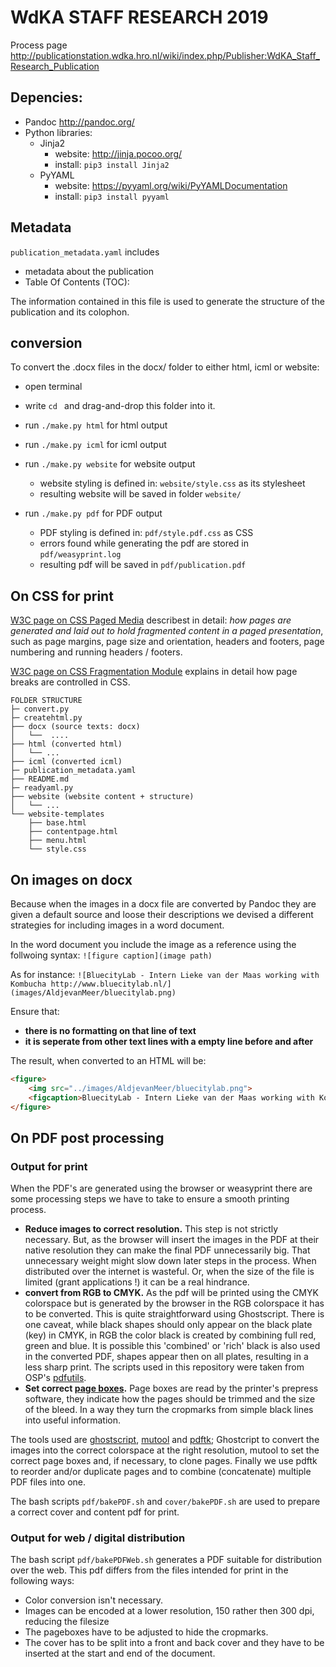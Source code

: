 # WdKA STAFF RESEARCH 2019

Process page <http://publicationstation.wdka.hro.nl/wiki/index.php/Publisher:WdKA_Staff_Research_Publication>

## Depencies:
* Pandoc <http://pandoc.org/>
* Python libraries:
    - Jinja2
        + website: http://jinja.pocoo.org/
        + install: `pip3 install Jinja2`
    - PyYAML
        + website: <https://pyyaml.org/wiki/PyYAMLDocumentation>    
        + install: `pip3 install pyyaml`
         
## Metadata
`publication_metadata.yaml` includes 
* metadata about the publication
*  Table Of Contents (TOC): 

The information contained in this file is used to generate the structure of the publication and its colophon.

## conversion
To convert the .docx files in the docx/ folder to either html, icml or website:

* open terminal
* write `cd ` and drag-and-drop this folder into it.

* run `./make.py html` for html output
* run `./make.py icml` for icml output
* run `./make.py website` for website output
    - website styling is defined in: `website/style.css` as its stylesheet
    - resulting website will be saved in folder `website/` 
* run `./make.py pdf` for PDF output
    - PDF styling is defined in: `pdf/style.pdf.css` as CSS
    - errors found while generating the pdf are stored in `pdf/weasyprint.log`
    - resulting pdf will be saved in `pdf/publication.pdf`


## On CSS for print
[W3C page on CSS Paged Media](https://www.w3.org/TR/css-page-3/) describest in detail: *how pages are generated and laid out to hold fragmented content in a paged presentation*, such as page margins, page size and orientation, headers and footers, page numbering and running headers / footers.

[W3C page on CSS Fragmentation Module](https://www.w3.org/TR/css-break-3/#breaking-controls) explains in detail how page breaks are controlled in CSS.

```
FOLDER STRUCTURE
├─ convert.py
├─ createhtml.py
├── docx (source texts: docx)
│   └──  ....
├── html (converted html)
│   └── ...
├── icml (converted icml)
├─ publication_metadata.yaml
├── README.md
├─ readyaml.py
├── website (website content + structure)
│   └── ...
└── website-templates
    ├── base.html
    ├── contentpage.html
    ├── menu.html
    └── style.css
```

## On images on docx
Because when the images in a docx file are converted by Pandoc they are given a default source and loose their descriptions we devised a different strategies for including images in a word document.

In the word document you include the image as a reference using the follwoing syntax:
`![figure caption](image path)`

As for instance:
`![BluecityLab - Intern Lieke van der Maas working with Kombucha http://www.bluecitylab.nl/](images/AldjevanMeer/bluecitylab.png)`

Ensure that:
* **there is no formatting on that line of text**
* **it is seperate from other text lines with a empty line before and after**

The result, when converted to an HTML will be:
```html
<figure>
    <img src="../images/AldjevanMeer/bluecitylab.png">                  
    <figcaption>BluecityLab - Intern Lieke van der Maas working with Kombucha<a href="http://www.bluecitylab.nl/"><span class="underline">http://www.bluecitylab.nl</span></a>/</figcaption>
</figure>
```

## On PDF post processing

### Output for print

When the PDF's are generated using the browser or weasyprint there are some processing steps we have to take to ensure a smooth printing process.

- **Reduce images to correct resolution.** This step is not strictly necessary. But, as the browser will insert the images in the PDF at their native resolution they can make the final PDF unnecessarily big. That unnecessary weight might slow down later steps in the process. When distributed over the internet is wasteful. Or, when the size of the file is limited (grant applications !) it can be a real hindrance.
- **convert from RGB to CMYK.** As the pdf will be printed using the CMYK colorspace but is generated by the browser in the RGB colorspace it has to be converted. This is quite straightforward using Ghostscript. There is one caveat, while black shapes should only appear on the black plate (key) in CMYK, in RGB the color black is created by combining full red, green and blue. It is possible this 'combined' or 'rich' black is also used in the converted PDF, shapes appear then on all plates, resulting in a less sharp print. The scripts used in this repository were taken from OSP's [pdfutils](https://gitlab.constantvzw.org/osp/tools.pdfutils).
- **Set correct [page boxes](https://www.prepressure.com/pdf/basics/page-boxes).** Page boxes are read by the printer's prepress software, they indicate how the pages should be trimmed and the size of the bleed. In a way they turn the cropmarks from simple black lines into useful information.

The tools used are [ghostscript](https://www.ghostscript.com/), [mutool](https://www.mupdf.com/index.html) and [pdftk](https://www.pdflabs.com/tools/pdftk-the-pdf-toolkit/); Ghostcript to convert the images into the correct colorspace at the right resolution, mutool to set the correct page boxes and, if necessary, to clone pages. Finally we use pdftk to reorder and/or duplicate pages and to combine (concatenate) multiple PDF files into one.

The bash scripts `pdf/bakePDF.sh` and `cover/bakePDF.sh` are used to prepare a correct cover and content pdf for print.

### Output for web / digital distribution

The bash script `pdf/bakePDFWeb.sh` generates a PDF suitable for distribution over the web. This pdf differs from the files intended for print in the following ways:
- Color conversion isn't necessary.
- Images can be encoded at a lower resolution, 150 rather then 300 dpi, reducing the filesize
- The pageboxes have to be adjusted to hide the cropmarks.
- The cover has to be split into a front and back cover and they have to be inserted at the start and end of the document.
